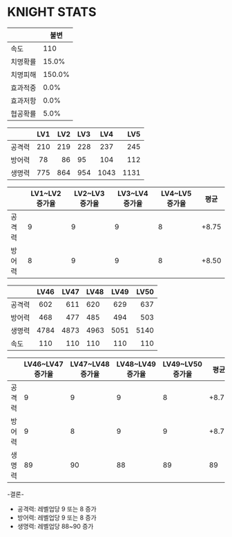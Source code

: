 # KNIGHT STATS

|  | 불변 |
| --- | --- |
| 속도 | 110 |
| 치명확률 | 15.0% |
| 치명피해 | 150.0% |
| 효과적중 | 0.0% |
| 효과저항 | 0.0% |
| 협공확률 | 5.0% |

|  | LV1 | LV2 | LV3 | LV4 | LV5 |
| :------- | :------: | ----------: |:------- | :------: | ----------: |
| 공격력  | 210 | 219 | 228 | 237 | 245 |
| 방어력 | 78 | 86 | 95 | 104 | 112 |
| 생명력 | 775 | 864 | 954 | 1043 | 1131 |

|  | LV1~LV2 증가율 | LV2~LV3 증가율 | LV3~LV4 증가율 | LV4~LV5 증가율 |  평균 |
| --- | --- | --| --- | --- | --- | 
| 공격력 | 9 | 9 | 9 | 8 | +8.75 |
| 방어력 | 8 | 9 | 9 | 8 | +8.50  |


|  | LV46 | LV47 | LV48 | LV49 | LV50 |
| :------- | :------: | ----------: |:------- | :------: | ----------: |
| 공격력  | 602 | 611 | 620 | 629 | 637 |
| 방어력 | 468 | 477 | 485 | 494 | 503 |
| 생명력 | 4784 | 4873 | 4963 | 5051 | 5140 |
| 속도 | 110 | 110 | 110 | 110 | 110 |

|  | LV46~LV47 증가율 | LV47~LV48 증가율 | LV48~LV49 증가율 | LV49~LV50 증가율 |  평균 |
| --- | --- | --| --- | --- | --- | 
| 공격력 | 9 | 9 | 9 | 8 | +8.75 |
| 방어력 | 9 | 8 | 9 | 9 | +8.75  |
| 생명력 | 89 | 90 | 88 | 89 | 89  |


-결론-
* 공격력: 레벨업당 9 또는 8 증가
* 방어력: 레벨업당 9 또는 8 증가
* 생명력: 레벨업당 88~90 증가



